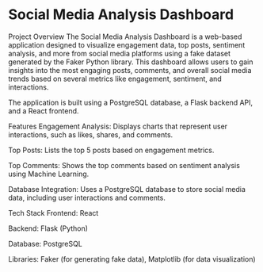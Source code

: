 # Social Media Analysis Dashboard
Project Overview
The Social Media Analysis Dashboard is a web-based application designed to visualize engagement data, top posts, sentiment analysis, and more from social media platforms using a fake dataset generated by the Faker Python library. This dashboard allows users to gain insights into the most engaging posts, comments, and overall social media trends based on several metrics like engagement, sentiment, and interactions.

The application is built using a PostgreSQL database, a Flask backend API, and a React frontend.

Features
Engagement Analysis: Displays charts that represent user interactions, such as likes, shares, and comments.

Top Posts: Lists the top 5 posts based on engagement metrics.

Top Comments: Shows the top comments based on sentiment analysis using Machine Learning.

Database Integration: Uses a PostgreSQL database to store social media data, including user interactions and comments.

Tech Stack
Frontend: React

Backend: Flask (Python)

Database: PostgreSQL

Libraries: Faker (for generating fake data), Matplotlib (for data visualization)
